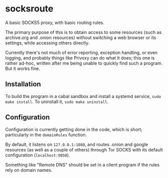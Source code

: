 # socksroute #

A basic SOCKS5 proxy, with basic routing rules.

The primary purpose of this is to obtain access to some resources
(such as archive.org and .onion resources) without switching a web
browser or its settings, while accessing others directly.

Currently there's not much of error reporting, exception handling, or
even logging, and probably things like Privoxy can do what it does;
this one is rather ad-hoc, written after me being unable to quickly
find such a program. But it works fine.


## Installation ##

To build the program in a cabal sandbox and install a systemd service,
`sudo make install`. To uninstall it, `sudo make uninstall`.


## Configuration ##

Configuration is currently getting done in the code, which is short;
particularly in the `domainRules` function.

By default, it listens on `127.0.0.1:1080`, and routes .onion and
google resources (as well as a couple of others) through Tor SOCKS
with its default configuration (`localhost:9050`).

Something like "Remote DNS" should be set in a client program if the
rules rely on domain names.
